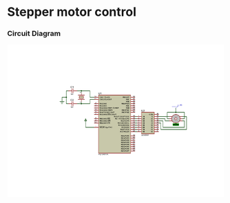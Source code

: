 <h1>Stepper motor control</h1>
<h3>Circuit Diagram</h3>
<img src="Stepper_Motor_control.png" width="700"/>
